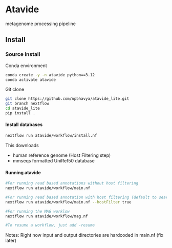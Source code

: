 # Atavide

metagenome processing pipeline

## Install

### Source install 

Conda environment
```bash
conda create -y -n atavide python==3.12
conda activate atavide
```
Git clone 
```bash 
git clone https://github.com/npbhavya/atavide_lite.git
git branch nextflow 
cd atavide_lite
pip install . 
```

#### Install databases 

```bash
nextflow run atavide/workflow/install.nf
```

This downloads 
- human reference genome (Host Filtering step)
- mmseqs formatted UniRef50 database

#### Running atavide

```bash
#For running read based annotations without host filtering
nextflow run atavide/workflow/main.nf

#For running read based annotation with host filtering (default to search against human GRCh38)
nextflow run atavide/workflow/main.nf --hostFilter true

#For running the MAG worklow
nextflow run atavide/workflow/mag.nf

#To resume a workflow, just add -resume
```

Notes: Right now input and output directories are hardcoded in main.nf (fix later)
